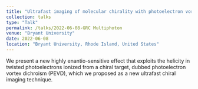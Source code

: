 ```yaml
---
title: "Ultrafast imaging of molecular chirality with photoelectron vortices"
collection: talks
type: "Talk"
permalink: /talks/2022-06-08-GRC Multiphoton
venue: "Bryant University"
date: 2022-06-08
location: "Bryant University, Rhode Island, United States"
---
```


We present a new highly enantio-sensitive effect that exploits the helicity in twisted photoelectrons ionized from a chiral target, dubbed photoelectron vortex dichroism (PEVD), which we proposed as a new ultrafast chiral imaging technique.

